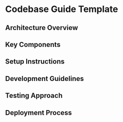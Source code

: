 # Codebase Guide Template

## Architecture Overview

## Key Components

## Setup Instructions

## Development Guidelines

## Testing Approach

## Deployment Process 